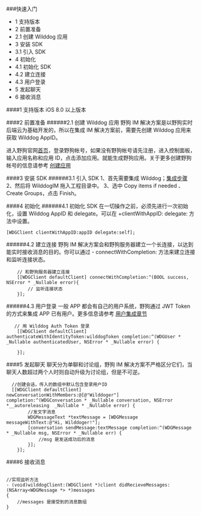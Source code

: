 ###快速入门
* 1 支持版本
* 2 前置准备
 * 2.1 创建 Wilddog 应用 
* 3 安装 SDK
 * 3.1 引入 SDK
* 4 初始化
 * 4.1 初始化 SDK
 * 4.2 建立连接
 * 4.3 用户登录 
* 5 发起聊天
* 6 接收消息


####1 支持版本
iOS 8.0 以上版本

####2 前置准备
######2.1 创建 Wilddog 应用
野狗 IM 解决方案是以野狗实时后端云为基础开发的，所以在集成 IM 解决方案前，需要先创建 Wilddog 应用来获取 Wilddog AppID。

进入野狗官网[首页](https://www.wilddog.com)，登录野狗帐号，如果没有野狗帐号请先注册，进入控制面板，输入应用名称和应用 ID，点击添加应用。就能生成野狗应用。关于更多创建野狗帐号的信息请参考 [创建应用](https://z.wilddog.com/overview/app)

####3 安装 SDK
######3.1 引入 SDK
1、首先需要集成 Wilddog；[集成步骤]('https://z.wilddog.com/ios/quickstart')
2、然后将 WilddogIM 拖入工程目录中。
3、选中 Copy items if needed 、Create Groups，点击 Finish。

####4 初始化
######4.1 初始化 SDK
在一切操作之前，必须先进行一次初始化，设置 Wilddog AppID 和 delegate。可以在 +clientWithAppID: delegate:  方法中设置。
```
[WDGClient clientWithAppID:appID delegate:self];

```
######4.2 建立连接
野狗 IM 解决方案会和野狗服务器建立一个长连接，以达到能实时接收消息的目的。你可以通过 - connectWithCompletion: 方法来建立连接和监听连接状态。
```
    // 和野狗服务器建立连接
    [[WDGClient defaultClient] connectWithCompletion:^(BOOL success, NSError * _Nullable error){
        // 监听连接状态
    }];

```
######4.3 用户登录
一般 APP 都会有自己的用户系统，野狗通过 JWT Token 的方式来集成 APP 已有用户。更多信息请参考 [用户集成章节]()
```
   // 用 Wilddog Auth Token 登录
    [[WDGClient defaultClient] authenticateWithIdentityToken:wilddogToken completion:^(WDGUser * _Nullable authenticatedUser, NSError * _Nullable error) {
        
    }];
 ```
####5 发起聊天
聊天分为单聊和讨论组，野狗 IM 解决方案不严格区分它们，当聊天人数超过两个人时则自动升级为讨论组，但是不可逆。
```
  //创建会话，传入的数组中默认包含登录用户ID
  [[WDGClient defaultClient] newConversationWithMembers:@[@"Wilddoger"] completion:^(WDGConversation * _Nullable conversation, NSError *__autoreleasing  _Nullable * _Nullable error) {
        //发文字消息
        WDGMessageText *textMessage = [WDGMessage messageWithText:@"Hi, Wilddoger!"];
        [conversation sendMessage:textMessage completion:^(WDGMessage * _Nullable msg, NSError * _Nullable err) {
            //msg 是发送成功后的消息
        }];
    }];
```
####6 接收消息
```

//实现监听方法
- (void)wilddogClient:(WDGClient *)client didRecieveMessages:(NSArray<WDGMessage *> *)messages
{
    //messages 是接受到的消息数组
}
```